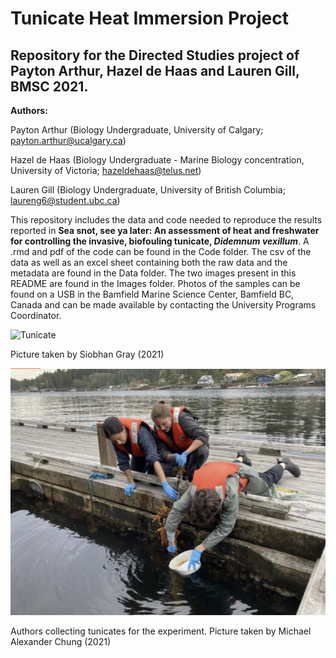 # Tunicate Heat Immersion Project
## Repository for the Directed Studies project of Payton Arthur, Hazel de Haas and Lauren Gill, BMSC 2021.

__Authors:__

Payton Arthur (Biology Undergraduate, University of Calgary; payton.arthur@ucalgary.ca)

Hazel de Haas (Biology Undergraduate - Marine Biology concentration, University of Victoria; hazeldehaas@telus.net)

Lauren Gill (Biology Undergraduate, University of British Columbia; laureng6@student.ubc.ca)

This repository includes the data and code needed to reproduce the results reported in __Sea snot, see ya later: An assessment of heat and freshwater for controlling the invasive, biofouling tunicate, *Didemnum vexillum*__.  A .rmd and pdf of the code can be found in the Code folder.  The csv of the data as well as an excel sheet containing both the raw data and the metadata are found in the Data folder.  The two images present in this README are found in the Images folder.  Photos of the samples can be found on a USB in the Bamfield Marine Science Center, Bamfield BC, Canada and can be made available by contacting the University Programs Coordinator. 

![Tunicate](https://github.com/p1234/tunicate-heat-immersion/blob/main/Images/dvex.png)

Picture taken by Siobhan Gray (2021)

![Group_authours](https://github.com/p1234/tunicate-heat-immersion/blob/main/Images/group.png)

Authors collecting tunicates for the experiment. Picture taken by Michael Alexander Chung (2021)

